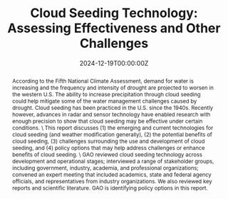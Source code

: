 ---
title: "Cloud Seeding Technology: Assessing Effectiveness and Other Challenges"
authors:
- admin
- Katrina
- Jim
- Miguel
author_notes:
- "Equal contribution"
- "Equal contribution"
date: "2024-12-19T00:00:00Z"
doi: ""

# Publication type.
# Accepts a single type but formatted as a YAML list (for Hugo requirements).
# Enter a publication type from the CSL standard.
publication_types: []

# Publication name and optional abbreviated publication name.
publication: "U.S. Government Accountability Office"
publication_short: "GAO"

abstract: According to the Fifth National Climate Assessment, demand for water is increasing and the frequency and intensity of drought are projected to worsen in the western U.S. The ability to increase precipitation through cloud seeding could help mitigate some of the water management challenges caused by drought. Cloud seeding has been practiced in the U.S. since the 1940s. Recently however, advances in radar and sensor technology have enabled research with enough precision to show that cloud seeding may be effective under certain conditions. \
  This report discusses (1) the emerging and current technologies for cloud seeding (and weather modification generally), (2) the potential benefits of cloud seeding, (3) challenges surrounding the use and development of cloud seeding, and (4) policy options that may help address challenges or enhance benefits of cloud seeding. \
  GAO reviewed cloud seeding technology across development and operational stages; interviewed a range of stakeholder groups, including government, industry, academia, and professional organizations; convened an expert meeting that included academics, state and federal agency officials, and representatives from industry organizations. We also reviewed key reports and scientific literature. GAO is identifying policy options in this report.

# Summary. An optional shortened abstract.
# summary: Lorem ipsum dolor sit amet, consectetur adipiscing elit. Duis posuere tellus ac convallis placerat. Proin tincidunt magna sed ex sollicitudin condimentum.

tags:
- Source Themes
featured: false

# links:
# - name: ""
url: 'https://www.gao.gov/products/gao-25-107328'
url_pdf: 'http://arxiv.org/pdf/1512.04133v1'
url_code: ''
url_dataset: ''
url_poster: ''
url_project: ''
url_slides: ''
url_source: ''
url_video: ''

# Featured image
# To use, add an image named `featured.jpg/png` to your page's folder. 
image:
  caption: ''
  focal_point: ""
  preview_only: false

# Associated Projects (optional).
#   Associate this publication with one or more of your projects.
#   Simply enter your project's folder or file name without extension.
#   E.g. `internal-project` references `content/project/internal-project/index.md`.
#   Otherwise, set `projects: []`.
projects: []

# Slides (optional).
#   Associate this publication with Markdown slides.
#   Simply enter your slide deck's filename without extension.
#   E.g. `slides: "example"` references `content/slides/example/index.md`.
#   Otherwise, set `slides: ""`.
slides: ""
---